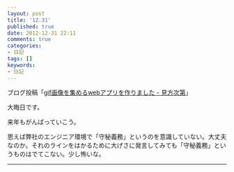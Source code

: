 ```yaml
---
layout: post
title: '12.31'
published: true
date: 2012-12-31 22:11
comments: true
categories:
- 日記
tags: []
keywords:
- 日記
---
```

ブログ投稿「[gif画像を集めるwebアプリを作りました - 見方次第](http://soramugi.hateblo.jp/entry/2012/12/31/153723 "gif画像を集めるwebアプリを作りました - 見方次第")」

大晦日です。

来年もがんばっていこう。

思えば弊社のエンジニア環境で「守秘義務」というのを意識していない。大丈夫なのか。それのラインをはかるために大げさに発言してみても「守秘義務」というものはでてこない。少し怖いな。

---

